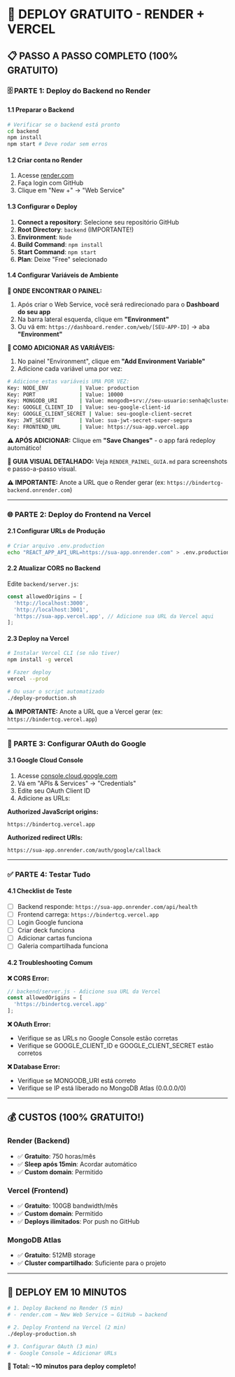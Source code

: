 # 🚀 DEPLOY GRATUITO - RENDER + VERCEL

## 📋 PASSO A PASSO COMPLETO (100% GRATUITO)

### 🗄️ PARTE 1: Deploy do Backend no Render

#### 1.1 Preparar o Backend
```bash
# Verificar se o backend está pronto
cd backend
npm install
npm start # Deve rodar sem erros
```

#### 1.2 Criar conta no Render
1. Acesse [render.com](https://render.com)
2. Faça login com GitHub
3. Clique em "New +" → "Web Service"

#### 1.3 Configurar o Deploy
1. **Connect a repository**: Selecione seu repositório GitHub
2. **Root Directory**: `backend` (IMPORTANTE!)
3. **Environment**: `Node`
4. **Build Command**: `npm install`
5. **Start Command**: `npm start`
6. **Plan**: Deixe "Free" selecionado

#### 1.4 Configurar Variáveis de Ambiente
**📍 ONDE ENCONTRAR O PAINEL:**

1. Após criar o Web Service, você será redirecionado para o **Dashboard do seu app**
2. Na barra lateral esquerda, clique em **"Environment"** 
3. Ou vá em: `https://dashboard.render.com/web/[SEU-APP-ID]` → aba **"Environment"**

**🔧 COMO ADICIONAR AS VARIÁVEIS:**

1. No painel "Environment", clique em **"Add Environment Variable"**
2. Adicione cada variável uma por vez:

```bash
# Adicione estas variáveis UMA POR VEZ:
Key: NODE_ENV          | Value: production
Key: PORT              | Value: 10000
Key: MONGODB_URI       | Value: mongodb+srv://seu-usuario:senha@cluster.mongodb.net/bindertcg
Key: GOOGLE_CLIENT_ID  | Value: seu-google-client-id
Key: GOOGLE_CLIENT_SECRET | Value: seu-google-client-secret
Key: JWT_SECRET        | Value: sua-jwt-secret-super-segura
Key: FRONTEND_URL      | Value: https://sua-app.vercel.app
```

**⚠️ APÓS ADICIONAR:** Clique em **"Save Changes"** - o app fará redeploy automático!

**📖 GUIA VISUAL DETALHADO:** Veja `RENDER_PAINEL_GUIA.md` para screenshots e passo-a-passo visual.

**⚠️ IMPORTANTE:** Anote a URL que o Render gerar (ex: `https://bindertcg-backend.onrender.com`)

---

### 🌐 PARTE 2: Deploy do Frontend na Vercel

#### 2.1 Configurar URLs de Produção
```bash
# Criar arquivo .env.production
echo "REACT_APP_API_URL=https://sua-app.onrender.com" > .env.production
```

#### 2.2 Atualizar CORS no Backend
Edite `backend/server.js`:
```javascript
const allowedOrigins = [
  'http://localhost:3000',
  'http://localhost:3001',
  'https://sua-app.vercel.app', // Adicione sua URL da Vercel aqui
];
```

#### 2.3 Deploy na Vercel
```bash
# Instalar Vercel CLI (se não tiver)
npm install -g vercel

# Fazer deploy
vercel --prod

# Ou usar o script automatizado
./deploy-production.sh
```

**⚠️ IMPORTANTE:** Anote a URL que a Vercel gerar (ex: `https://bindertcg.vercel.app`)

---

### 🔐 PARTE 3: Configurar OAuth do Google

#### 3.1 Google Cloud Console
1. Acesse [console.cloud.google.com](https://console.cloud.google.com)
2. Vá em "APIs & Services" → "Credentials"
3. Edite seu OAuth Client ID
4. Adicione as URLs:

**Authorized JavaScript origins:**
```
https://bindertcg.vercel.app
```

**Authorized redirect URIs:**
```
https://sua-app.onrender.com/auth/google/callback
```

---

### ✅ PARTE 4: Testar Tudo

#### 4.1 Checklist de Teste
- [ ] Backend responde: `https://sua-app.onrender.com/api/health`
- [ ] Frontend carrega: `https://bindertcg.vercel.app`
- [ ] Login Google funciona
- [ ] Criar deck funciona
- [ ] Adicionar cartas funciona
- [ ] Galeria compartilhada funciona

#### 4.2 Troubleshooting Comum

**❌ CORS Error:**
```javascript
// backend/server.js - Adicione sua URL da Vercel
const allowedOrigins = [
  'https://bindertcg.vercel.app'
];
```

**❌ OAuth Error:**
- Verifique se as URLs no Google Console estão corretas
- Verifique se GOOGLE_CLIENT_ID e GOOGLE_CLIENT_SECRET estão corretos

**❌ Database Error:**
- Verifique se MONGODB_URI está correto
- Verifique se IP está liberado no MongoDB Atlas (0.0.0.0/0)

---

## 💰 CUSTOS (100% GRATUITO!)

### Render (Backend)
- ✅ **Gratuito**: 750 horas/mês
- ✅ **Sleep após 15min**: Acordar automático
- ✅ **Custom domain**: Permitido

### Vercel (Frontend)
- ✅ **Gratuito**: 100GB bandwidth/mês
- ✅ **Custom domain**: Permitido
- ✅ **Deploys ilimitados**: Por push no GitHub

### MongoDB Atlas
- ✅ **Gratuito**: 512MB storage
- ✅ **Cluster compartilhado**: Suficiente para o projeto

---

## 🚀 DEPLOY EM 10 MINUTOS

```bash
# 1. Deploy Backend no Render (5 min)
# - render.com → New Web Service → GitHub → backend

# 2. Deploy Frontend na Vercel (2 min)
./deploy-production.sh

# 3. Configurar OAuth (3 min)
# - Google Console → Adicionar URLs
```

**🎯 Total: ~10 minutos para deploy completo!**
